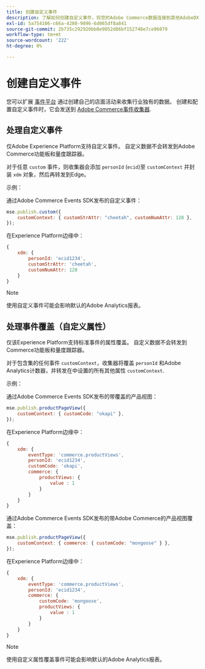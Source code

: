 ```yaml
---
title: 创建自定义事件
description: 了解如何创建自定义事件，将您的Adobe Commerce数据连接到其他AdobeDX产品。
exl-id: 5a754106-c66a-4280-9896-6d065df8a841
source-git-commit: 2b735c292920bb0e9052d86bf152748e7ce96079
workflow-type: tm+mt
source-wordcount: '222'
ht-degree: 0%

---
```


# 创建自定义事件

您可以扩展 [事件平台](events.md) 通过创建自己的店面活动来收集行业独有的数据。 创建和配置自定义事件时，它会发送到 [Adobe Commerce事件收集器](https://github.com/adobe/commerce-events/tree/main/packages/commerce-events-collectors).

## 处理自定义事件

仅Adobe Experience Platform支持自定义事件。 自定义数据不会转发到Adobe Commerce功能板和量度跟踪器。

对于任意 `custom` 事件，则收集器会添加 `personId` (`ecid`)至 `customContext` 并封装 `xdm` 对象，然后再转发到Edge。

示例：

通过Adobe Commerce Events SDK发布的自定义事件：

```javascript
mse.publish.custom({
    customContext: { customStrAttr: "cheetah", customNumAttr: 128 },
});
```

在Experience Platform边缘中：

```javascript
{
    xdm: {
        personId: 'ecid1234',
        customStrAttr: 'cheetah',
        customNumAttr: 128
    }
}
```

>[!NOTE]
>
> 使用自定义事件可能会影响默认的Adobe Analytics报表。

## 处理事件覆盖（自定义属性）

仅该Experience Platform支持标准事件的属性覆盖。 自定义数据不会转发到Commerce功能板和量度跟踪器。

对于包含集的任何事件 `customContext`，收集器将覆盖 `personId` 和Adobe Analytics计数器，并转发在中设置的所有其他属性 `customContext`.

示例：

通过Adobe Commerce Events SDK发布的带覆盖的产品视图：

```javascript
mse.publish.productPageView({
    customContext: { customCode: "okapi" },
});
```

在Experience Platform边缘中：

```javascript
{
    xdm: {
        eventType: 'commerce.productViews',
        personId: 'ecid1234',
        customCode: 'okapi',
        commerce: {
            productViews: {
                value : 1
            }
        }
    }
}
```

通过Adobe Commerce Events SDK发布的带Adobe Commerce的产品视图覆盖：

```javascript
mse.publish.productPageView({
    customContext: { commerce: { customCode: "mongoose" } },
});
```

在Experience Platform边缘中：

```javascript
{
    xdm: {
        eventType: 'commerce.productViews',
        personId: 'ecid1234',
        commerce: {
            customCode: 'mongoose',
            productViews: {
                value : 1
            }
        }
    }
}
```

>[!NOTE]
>
> 使用自定义属性覆盖事件可能会影响默认的Adobe Analytics报表。
